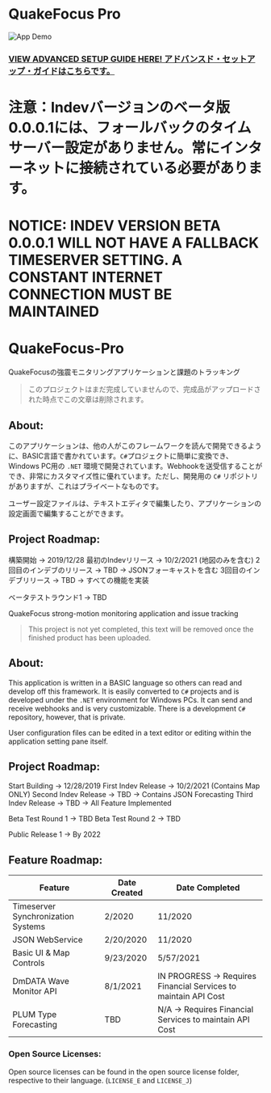 # QuakeFocus Pro
![App Demo](https://i.imgur.com/QxoFlYA.png)

### [VIEW ADVANCED SETUP GUIDE HERE! アドバンスド・セットアップ・ガイドはこちらです。](https://quakefocusdev.gitbook.io/)

# 注意：Indevバージョンのベータ版0.0.0.1には、フォールバックのタイムサーバー設定がありません。常にインターネットに接続されている必要があります。
# NOTICE: INDEV VERSION BETA 0.0.0.1 WILL NOT HAVE A FALLBACK TIMESERVER SETTING. A CONSTANT INTERNET CONNECTION MUST BE MAINTAINED
# QuakeFocus-Pro

QuakeFocusの強震モニタリングアプリケーションと課題のトラッキング

> このプロジェクトはまだ完成していませんので、完成品がアップロードされた時点でこの文章は削除されます。

## About:
このアプリケーションは、他の人がこのフレームワークを読んで開発できるように、BASIC言語で書かれています。``C#``プロジェクトに簡単に変換でき、Windows PC用の ``.NET`` 環境で開発されています。Webhookを送受信することができ、非常にカスタマイズ性に優れています。ただし、開発用の ``C#`` リポジトリがありますが、これはプライベートなものです。

ユーザー設定ファイルは、テキストエディタで編集したり、アプリケーションの設定画面で編集することができます。

## Project Roadmap:

構築開始 -> 2019/12/28
最初のIndevリリース -> 10/2/2021 (地図のみを含む)
2回目のインデブのリリース -> TBD -> JSONフォーキャストを含む
3回目のインデブリリース -> TBD -> すべての機能を実装

ベータテストラウンド1 -> TBD 

QuakeFocus strong-motion monitoring application and issue tracking

> This project is not yet completed, this text will be removed once the finished product has been uploaded.

## About:
This application is written in a BASIC language so others can read and develop off this framework. It is easily converted to ``C#`` projects and is developed under the ``.NET`` environment for Windows PCs. It can send and receive webhooks and is very customizable. There is a development ``C#`` repository, however, that is private. 

User configuration files can be edited in a text editor or editing within the application setting pane itself. 

## Project Roadmap:

Start Building -> 12/28/2019
First Indev Release -> 10/2/2021 (Contains Map ONLY)
Second Indev Release -> TBD -> Contains JSON Forecasting
Third Indev Release -> TBD -> All Feature Implemented

Beta Test Round 1 -> TBD 
Beta Test Round 2 -> TBD

Public Release 1 -> By 2022

## Feature Roadmap:

| Feature | Date Created | Date Completed |
|---------|--------------|----------------|
| Timeserver Synchronization Systems    | 2/2020          | 11/2020            |
| JSON WebService     | 2/20/2020         | 11/2020            |
| Basic UI & Map Controls       |  9/23/2020            |   5/57/2021             |
| DmDATA Wave Monitor API | 8/1/2021 | IN PROGRESS -> Requires Financial Services to maintain API Cost
| PLUM Type Forecasting | TBD | N/A -> Requires Financial Services to maintain API Cost

### Open Source Licenses:

Open source licenses can be found in the open source license folder, respective to their language. (``LICENSE_E`` and ``LICENSE_J``)
